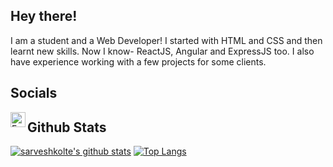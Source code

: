 ## Hey there!
I am a student and a Web Developer! I started with HTML and CSS and then learnt new skills. Now I know- ReactJS, Angular and ExpressJS too. I also have experience working with a few projects for some clients.
## Socials
[<img align="left" alt="FreakCraft#6969 | discord" width="24px" src="https://cdn.jsdelivr.net/npm/simple-icons@v3/icons/discord.svg">](https://discord.com/users/555702967433560074)

## Github Stats
[![sarveshkolte's github stats](https://github-readme-stats.vercel.app/api?username=sarveshkolte)](https://github.com/sarveshkolte/github-readme-stats&show_icons=true)
[![Top Langs](https://github-readme-stats.vercel.app/api/top-langs/?username=sarveshkolte)](https://github.com/sarveshkolte/github-readme-stats)
